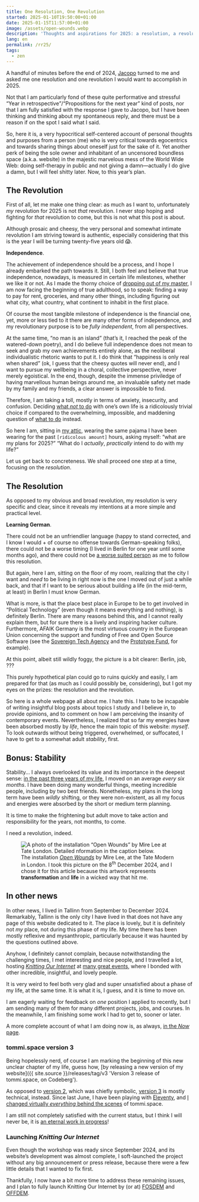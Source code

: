 ```yaml
---
title: One Resolution, One Revolution
started: 2025-01-10T19:50:00+01:00
date: 2025-01-15T11:57:00+01:00
image: /assets/open-wounds.webp
description: 'Thoughts and aspirations for 2025: a resolution, a revolution, and further reflections.'
lang: en
permalink: /rr25/
tags:
  - zen
---
```

A handful of minutes before the end of 2024, [Jacopo](https://instagram.com/jacoporomei/ '@jacoporomei on Instagram') turned to me and asked me one resolution and one revolution I would want to accomplish in 2025.

Not that I am particularly fond of these quite performative and stressful <q>Year in retrospective</q>/<q>Propositions for the next year</q> kind of posts, nor that I am fully satisfied with the response I gave to Jacopo, but I have been thinking and thinking about my spontaneous reply, and there must be a reason if on the spot I said what I said.

So, here it is, a very hypocritical self-centered account of personal thoughts and purposes from a person (me) who is very critical towards egocentrics and towards sharing things about oneself just for the sake of it. Yet another perk of being the sole owner and inhabitant of an uncensored boundless space (a.k.a. website) in the majestic marvelous mess of the World Wide Web: doing self-therapy in public and not giving a damn—actually I do give a damn, but I will feel shitty later. Now, to this year’s plan.

## The Revolution

First of all, let me make one thing clear: as much as I want to, unfortunately *my* revolution for 2025 is not *that* revolution. I never stop hoping and fighting for *that* revolution to come, but this is not what this post is about.

Although prosaic and cheesy, the very personal and somewhat intimate revolution I am striving toward is authentic, especially considering that this is the year I will be turning twenty-five years old 😱.

**Independence**.

The achievement of independence should be a process, and I hope I already embarked the path towards it. Still, I both feel and believe that true independence, nowadays, is measured in certain life milestones, whether we like it or not. As I made the thorny choice of [dropping out of my master](/now/#2025-01-11 '“Now doing” as of the 11th of January 2025'), I am now facing the beginning of true adulthood, so to speak: finding a way to pay for rent, groceries, and many other things, including figuring out what city, what country, what continent to inhabit in the first place.

Of course the most tangible milestone of independence is the financial one, yet, more or less tied to it there are many other forms of independence, and my revolutionary purpose is to be *fully independent*, from all perspectives.

At the same time, <q>no man is an island</q> (that’s it, I reached the peak of the watered-down poetry), and I do believe full independence does not mean to seek and grab my own achievements entirely alone, as the neoliberal individualistic rhetoric wants to put it. I do think that <q>happiness is only real when shared</q> (ok, I guess that the cheesy quotes will never end), and I want to pursue my wellbeing in a choral, collective perspective, never merely egoistical. In the end, though, despite the immense priviledge of having marvellous human beings around me, an invaluable safety net made by my family and my friends, a clear answer is impossible to find.

Therefore, I am taking a toll, mostly in terms of anxiety, insecurity, and confusion. Deciding <u>what *not* to do</u> with one’s own life is a ridicolously trivial choice if compared to the overwhelming, impossible, and maddening question of <u>what to do</u> instead.

So here I am, sitting in [my attic](content/jam/public/Xplosion%20Attic.md), wearing the same pajama I have been wearing for the past `[ridicolous amount]` hours, asking myself: <q>what are my plans for 2025?</q> <q>What do I *actually*, *practically* intend to do with my life?</q>

Let us get back to concreteness. We shall proceed one step at a time, focusing on the *resolution*.

## The Resolution

As opposed to my obvious and broad revolution, my resolution is very specific and clear, since it reveals my intentions at a more simple and practical level.

**Learning German**.

There could not be an unfriendlier language (happy to stand corrected, and I know I would + of course no offense towards German-speaking folks), there could not be a worse timing (I lived in Berlin for one year until some months ago), and there could not be [a worse suited person](content/jam/public/Tomminess.md) as me to follow this resolution.

But again, here I am, sitting on the floor of my room, realizing that the city I want and *need* to be living in right now is the one I moved out of just a while back, and that if I want to be serious about building a life (in the mid-term, at least) in Berlin I must know German.

What is more, is that the place best place in Europe to be to get involved in “Political Technology” (even though it means everything and nothing), is definitely Berlin. There are many reasons behind this, and I cannot really explain them, but for sure there is a lively and inspiring hacker culture. Furthermore, AFAIK Germany is the most virtuous country in the European Union concerning the support and funding of Free and Open Source Software (see the [Sovereign Tech Agency](https://www.sovereign.tech/ 'Sovereign Tech Agency’s website') and the [Prototype Fund](https://prototypefund.de/en/ 'Prototype Fund’s homepage'), for example).

At this point, albeit still wildly foggy, the picture is a bit clearer: Berlin, job, ???

This purely hypothetical plan could go to ruins quickly and easily, I am prepared for that (as much as I could possibly be, considering), but I got my eyes on the prizes: the resolution and the revolution.

So here is a whole webpage all about me. I hate this. I hate to be incapable of writing insightful blog posts about topics I study and I believe in, to provide opinions, and to comment on how I am perceiving the insanity of contemporary events. Nevertheless, I realized that so far my energies have been absorbed mostly by *life*, hence the main topic of this website: *myself*. To look outwards without being triggered, overwhelmed, or suffocated, I have to get to a somewhat adult *stability*, first.

## Bonus: Stability

Stability… I always overlooked its value and its importance in the deepest sense: [in the past three years of my life](stuff/activities.liquid?startDate=2022-01-14&endDate=2025-01-14), I moved on an average *every six months*. I have been doing many wonderful things, meeting incredible people, including by two best friends. Nonetheless, my plans in the long term have been *wildly* shifting, or they were non-existent, as all my focus and energies were absorbed by the short or medium term planning.

It is time to make the frightening but adult move to take action and responsibility for the years, not months, to come.

I need a revolution, indeed.

<figure>
	<img src={{ image }} alt='A photo of the installation “Open Wounds” by Mire Lee at Tate London. Detailed nformation in the caption below.'>
	<figcaption>The installation <cite><a href=https://www.tate.org.uk/whats-on/tate-modern/mire-lee/exhibition-guide title='Hyundai Commission: Mire Lee Exhibition Guide | Tate'>Open Wounds</a></cite> by Mire Lee, at the Tate Modern in London. I took this picture on the <time datetime='2024-12-08T17:05:00+00:00'>8<sup>th</sup> December 2024</time>, and I chose it for this article because this artwork represents <strong>transformation</strong> and <strong>life</strong> in a wicked way that hit me.</figcaption>
</figure>

## In other news

In other news, I lived in Tallinn from September to December 2024. Remarkably, Tallinn is the only city I have lived in that does not have any page of this website dedicated to it. The place is lovely, but it is definitely not *my* place, not during this phase of my life. My time there has been mostly reflexive and mysanthropic, particularly because it was haunted by the questions outlined above.

Anyhow, I definitely cannot complain, because notwithstanding the challenging times, I met interesting and nice people, and I travelled a lot, hosting <cite>[Knitting Our Internet](https://ournet.rocks/ 'Knitting Our Internet’s website')</cite> at [many great events](stuff/activities.liquid?startDate=2024-09-01&endDate=2024-12-31), where I bonded with other incredible, insightful, and lovely people.

It is very weird to feel both very glad and super unsatisfied about a phase of my life, at the same time. It is what it is, I guess, and it is time to move on.

I am eagerly waiting for feedback on *one* position I applied to recently, but I am sending many of them for many different projects, jobs, and courses. In the meanwhile, I am finishing some work I had to get to, sooner or later.

A more complete account of what I am doing now is, as always, [in the <cite>Now</cite> page](/now/#2025-01-14).

### tommi.space version 3

Being hopelessly nerd, of course I am marking the beginning of this new unclear chapter of my life, guess how, [by releasing a new version of my website]({{ site.source }}/releases/tag/v3 'Version 3 release of tommi.space, on Codeberg').

As opposed to [version 2](/v2/), which was chiefly symbolic, [version 3](content/jam/public/Meta.md#version-3) is mostly technical, instead. Since last June, I have been playing with [Eleventy](https://11ty.dev/ 'Eleventy’s website'), and [I changed virtually *everything* behind the scenes](content/jam/public/Meta.md) of tommi.space.

I am still not completely satisfied with the current status, but I think I will never be, it is <u>an eternal work in progress</u>!

### Launching <cite>Knitting Our Internet</cite>

Even though the workshop was ready since September 2024, and its website’s development was almost complete, I soft-launched the project without any big announcement or press release, because there were a few little details that I wanted to fix first.

Thankfully, I now have a bit more time to address these remaining issues, and I plan to fully launch Knitting Our Internet by (or at) [FOSDEM](https://2025.fosdem.org 'FOSDEM 2025’s website') and [OFFDEM](https://offdem.net 'OFFDEM’s website').
